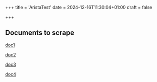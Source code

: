 +++
title = 'AristaTest'
date = 2024-12-16T11:30:04+01:00
draft = false

+++


## Documents to scrape

 [doc1](https://media.canada.travel/sites/default/files/2018-06/MediaCentre-FunFacts_EN_1.pdf)


[doc2](https://www.arista.com/assets/data/pdf/user-manual/um-books/DMF-Verified-Scale-Guide.pdf)


[doc3](https://www.arista.com/assets/data/pdf/AVD-A-Care-TAC-Support-Overview.pdf)


[doc4](https://www.arista.com/assets/data/pdf/qsg/qsg-books/QS_7800_Modular.pdf)